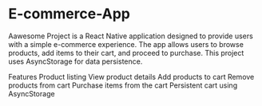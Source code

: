 # E-commerce-App
Aawesome Project is a React Native application designed to provide users with a simple e-commerce experience. The app allows users to browse products, add items to their cart, and proceed to purchase. This project uses AsyncStorage for data persistence.

Features
Product listing
View product details
Add products to cart
Remove products from cart
Purchase items from the cart
Persistent cart using AsyncStorage
